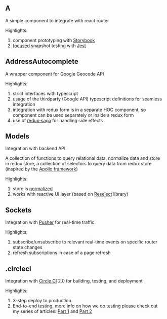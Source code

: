 A
------------------

A simple component to integrate with react router

Highlights:
1) component prototyping with [Storybook](https://github.com/storybooks/storybook)
2) [focused](https://github.com/adriantoine/enzyme-to-json#focused-tests) snapshot testing with [Jest](https://github.com/facebook/jest)


AddressAutocomplete
-------------------

A wrapper component for Google Geocode API

Highlights:

1) strict interfaces with typescript
2) usage of the thirdparty (Google API) typescript definitions for seamless integration
3) integration with redux form is in a separate HOC component, so component can be used separately or inside a redux form
4) use of [redux-saga](https://github.com/redux-saga/redux-saga) for handling side effects

Models
-------------------

Integration with backend API.

A collection of functions to query relational data, normalize data and store in redux store,
a collection of selectors to query data from redux store (inspired by the [Apollo framework](https://www.apollodata.com/))

Highlights:

1) store is [normalized](http://redux.js.org/docs/recipes/reducers/NormalizingStateShape.html#normalizing-state-shape)
2) works with reactive UI layer (based on [Reselect](https://github.com/reactjs/reselect) library)

Sockets
-------------------

Integration with [Pusher](https://pusher.com/) for real-time traffic.

Highlights:

1) subscribe/unsubscribe to relevant real-time events on specific router state changes
2) refresh subscriptions in case of a page refresh

.circleci
-------------------

Integration with [Circle CI](https://circleci.com/) 2.0 for building, testing, and deployment

Highlights:

1) 3-step deploy to production
2) End-to-end testing, more info on how we do testing please check out my series of articles: [Part 1](https://dashbouquet.com/blog/frontend-development/cypressio-and-docker-the-ultimate-e2e-stack-part-1) and [Part 2](https://dashbouquet.com/blog/frontend-development/cypressio-and-docker-the-ultimate-e2e-stack-part2)